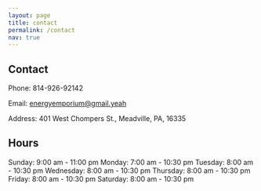```yaml
---
layout: page
title: contact
permalink: /contact
nav: true
---
```

## Contact
Phone: 814-926-92142

Email: energyemporium@gmail.yeah

Address: 401 West Chompers St., Meadville, PA, 16335

## Hours
Sunday: 9:00 am - 11:00 pm
Monday: 7:00 am - 10:30 pm
Tuesday: 8:00 am - 10:30 pm
Wednesday: 8:00 am - 10:30 pm
Thursday: 8:00 am - 10:30 pm
Friday: 8:00 am - 10:30 pm
Saturday: 8:00 am - 10:30 pm

